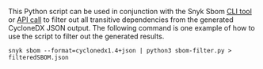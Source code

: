 This Python script can be used in conjunction with the Snyk Sbom [CLI tool](https://docs.snyk.io/snyk-cli/commands/sbom) or [API call](https://docs.snyk.io/snyk-api-info/get-a-projects-sbom-document-endpoint) to filter out all transitive dependencies from the generated CycloneDX JSON output.  The following command is one example of how to use the script to filter out the generated results.

```snyk sbom --format=cyclonedx1.4+json | python3 sbom-filter.py > filteredSBOM.json```
